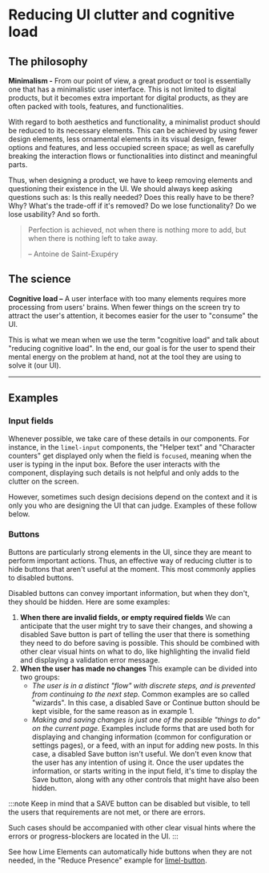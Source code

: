 # Reducing UI clutter and cognitive load

## The philosophy
**Minimalism -** From our point of view, a great product or tool is essentially one that has a minimalistic user interface. This is not limited to digital products, but it becomes extra important for digital products, as they are often packed with tools, features, and functionalities.

With regard to both aesthetics and functionality, a minimalist product should be reduced to its necessary elements. This can be achieved by using fewer design elements, less ornamental elements in its visual design, fewer options and features, and less occupied screen space; as well as carefully breaking the interaction flows or functionalities into distinct and meaningful parts.

Thus, when designing a product, we have to keep removing elements and questioning their existence in the UI. We should always keep asking questions such as: Is this really needed? Does this really have to be there? Why? What's the trade-off if it's removed? Do we lose functionality? Do we lose usability? And so forth.
> Perfection is achieved, not when there is nothing more to add, but when there is nothing left to take away.
>
> – Antoine de Saint-Exupéry

## The science
**Cognitive load –** A user interface with too many elements requires more processing from users' brains. When fewer things on the screen try to attract the user's attention, it becomes easier for the user to "consume" the UI.

This is what we mean when we use the term "cognitive load" and talk about "reducing cognitive load". In the end, our goal is for the user to spend their mental energy on the problem at hand, not at the tool they are using to solve it (our UI).
*****
## Examples

### Input fields
Whenever possible, we take care of these details in our components. For instance, in the `limel-input` components, the "Helper text" and "Character counters" get displayed only when the field is `focused`, meaning when the user is typing in the input box. Before the user interacts with the component, displaying such details is not helpful and only adds to the clutter on the screen.

<!-- <limel-example-input-field-text></limel-example-input-field-text> -->
<!--
NOTE: this example below is almost a duplicate of the example above.
Because here we need the example to have a white background due to our
lack of support for dark mode. When we have proper support
for dark mode in lime elements, this example and its CSS can be deleted.
Instead of this 👇, we can use that 👆 again. / Kia
-->
<limel-example-input-field-text-decluttering-guidelines></limel-example-input-field-text-decluttering-guidelines>

However, sometimes such design decisions depend on the context and it is only you who are designing the UI that can judge. Examples of these follow below.

<!--
NOTE: this should be uncommented when we make `limel-tooltip` a public component.
### Tooltips
Tooltips are also helpful components in creating a clean UI, by hiding away supplemental
but disposable pieces of information.

Users may need such information only once (usually for the first time they
use a UI) or occasionally. Therefore instead of constantly showing them
in the user interface, a tooltip can be used to hide them away and display them once needed.
<limel-example-tooltip-declutter></limel-example-tooltip-declutter>
-->

### Buttons
Buttons are particularly strong elements in the UI, since they are meant to perform important actions. Thus, an effective way of reducing clutter is to hide buttons that aren't useful at the moment. This most commonly applies to disabled buttons.

Disabled buttons can convey important information, but when they don't, they should be hidden. Here are some examples:

1. **When there are invalid fields, or empty required fields**
   We can anticipate that the user might try to save their changes, and showing a disabled Save button is part of telling the user that there is something they need to do before saving is possible. This should be combined with other clear visual hints on what to do, like highlighting the invalid field and displaying a validation error message.
2. **When the user has made no changes**
   This example can be divided into two groups:
   - *The user is in a distinct "flow" with discrete steps, and is prevented from continuing to the next step.* Common examples are so called "wizards". In this case, a disabled Save or Continue button should be kept visible, for the same reason as in example 1.
   - *Making and saving changes is just one of the possible "things to do" on the current page.* Examples include forms that are used both for displaying and changing information (common for configuration or settings pages), or a feed, with an input for adding new posts. In this case, a disabled Save button isn't useful. We don't even know that the user has any intention of using it. Once the user updates the information, or starts writing in the input field, it's time to display the Save button, along with any other controls that might have also been hidden.

:::note
Keep in mind that a SAVE button can be disabled but visible, to tell the
users that requirements are not met, or there are errors.

Such cases should be accompanied with other clear visual hints where the
errors or progress-blockers are located in the UI.
:::

See how Lime Elements can automatically hide buttons when they are not needed, in the "Reduce Presence" example for [limel-button](#/component/limel-button/).
